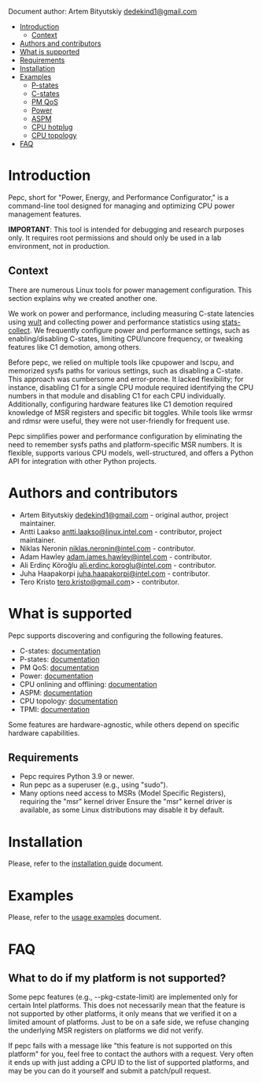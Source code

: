 <!--
-*- coding: utf-8 -*-
vim: ts=4 sw=4 tw=100 et ai si

# Copyright (C) 2020-2025 Intel Corporation
# SPDX-License-Identifier: BSD-3-Clause

Author: Artem Bityutskiy <artem.bityutskiy@linux.intel.com>
-->

Document author: Artem Bityutskiy <dedekind1@gmail.com>

- [Introduction](#introduction)
  - [Context](#context)
- [Authors and contributors](#authors-and-contributors)
- [What is supported](#what-is-supported)
- [Requirements](#requirements)
- [Installation](#installation)
- [Examples](#examples)
  - [P-states](#p-states)
  - [C-states](#c-states)
  - [PM QoS](#pm-qos)
  - [Power](#power)
  - [ASPM](#aspm)
  - [CPU hotplug](#cpu-hotplug)
  - [CPU topology](#cpu-topology)
- [FAQ](#faq)

# Introduction

Pepc, short for "Power, Energy, and Performance Configurator," is a command-line tool designed for
managing and optimizing CPU power management features.

**IMPORTANT**: This tool is intended for debugging and research purposes only. It requires root
permissions and should only be used in a lab environment, not in production.

## Context

There are numerous Linux tools for power management configuration. This section explains why we
created another one.

We work on power and performance, including measuring C-state latencies using
[wult](https://github.com/intel/wult) and collecting power and performance statistics using
[stats-collect](https://github.com/intel/stats-collect). We frequently configure power and
performance  settings, such as enabling/disabling C-states, limiting CPU/uncore frequency,
or tweaking features like C1 demotion, among others.

Before pepc, we relied on multiple tools like cpupower and lscpu, and memorized sysfs paths for
various settings, such as disabling a C-state. This approach was cumbersome and error-prone. It
lacked flexibility; for instance, disabling C1 for a single CPU module required identifying the
CPU numbers in that module and disabling C1 for each CPU individually. Additionally, configuring
hardware features like C1 demotion required knowledge of MSR registers and specific bit toggles.
While tools like wrmsr and rdmsr were useful, they were not user-friendly for frequent use.

Pepc simplifies power and performance configuration by eliminating the need to remember sysfs paths
and platform-specific MSR numbers. It is flexible, supports various CPU models, well-structured,
and offers a Python API for integration with other Python projects.

# Authors and contributors

* Artem Bityutskiy <dedekind1@gmail.com> - original author, project maintainer.
* Antti Laakso <antti.laakso@linux.intel.com> - contributor, project maintainer.
* Niklas Neronin <niklas.neronin@intel.com> - contributor.
* Adam Hawley <adam.james.hawley@intel.com> - contributor.
* Ali Erdinç Köroğlu <ali.erdinc.koroglu@intel.com> - contributor.
* Juha Haapakorpi <juha.haapakorpi@intel.com> - contributor.
* Tero Kristo <tero.kristo@gmail.com>> - contributor.

# What is supported

Pepc supports discovering and configuring the following features.
* C-states: [documentation](docs/pepc-cstates.rst)
* P-states: [documentation](docs/pepc-pstates.rst)
* PM QoS: [documentation](docs/pepc-pmqos.rst)
* Power: [documentation](docs/pepc-power.rst)
* CPU onlining and offlining: [documentation](docs/pepc-cpu-hotplug.rst)
* ASPM: [documentation](docs/pepc-aspm.rst)
* CPU topology: [documentation](docs/pepc-topology.rst)
* TPMI: [documentation](docs/pepc-tpmi.rst)

Some features are hardware-agnostic, while others depend on specific hardware capabilities.

## Requirements

* Pepc requires Python 3.9 or newer.
* Run pepc as a superuser (e.g., using "sudo").
* Many options need access to MSRs (Model Specific Registers), requiring the "msr" kernel driver
  Ensure the "msr" kernel driver is available, as some Linux distributions may disable it by
  default.

# Installation

Please, refer to the [installation guide](docs/guide-install.md) document.

# Examples

Please, refer to the [usage examples](docs/guide-examples.md) document.

# FAQ

## What to do if my platform is not supported?

Some pepc features (e.g., --pkg-cstate-limit) are implemented only for certain Intel platforms.
This does not necessarily mean that the feature is not supported by other platforms, it only means
that we verified it on a limited amount of platforms. Just to be on a safe side, we refuse changing
the underlying MSR registers on platforms we did not verify.

If pepc fails with a message like "this feature is not supported on this platform" for you, feel
free to contact the authors with a request. Very often it ends up with just adding a CPU ID to the
list of supported platforms, and may be you can do it yourself and submit a patch/pull request.
